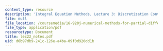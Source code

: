 ```yaml
---
content_type: resource
description: 'Integral Equation Methods, Lecture 3: Discretization Convergence Theory'
file: null
file_location: /coursemedia/16-920j-numerical-methods-for-partial-differential-equations-sma-5212-spring-2003/d6b97db9241c126ea4ba09f0d920dd1b_lec22_notes.pdf
file_type: application/pdf
resourcetype: Document
title: lec22_notes.pdf
uid: d6b97db9-241c-126e-a4ba-09f0d920dd1b
---
```

